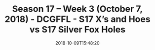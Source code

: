 ---
title: Season 17 – Week 3 (October 7, 2018) - DCGFFL - S17 X’s and Hoes vs S17 Silver
  Fox Holes
teams-score:
- team: _teams/s17-royal-blue.md
  score: 36
- team: _teams/s17-silver.md
  score: 0
mvp: N/A
game-ball: N/A
sportsperson: N/A
season: 17
week: 3
date: '2018-10-09T15:48:20'
pageid: season-17-week-3-october-7-2018-6705-vs-6706
---